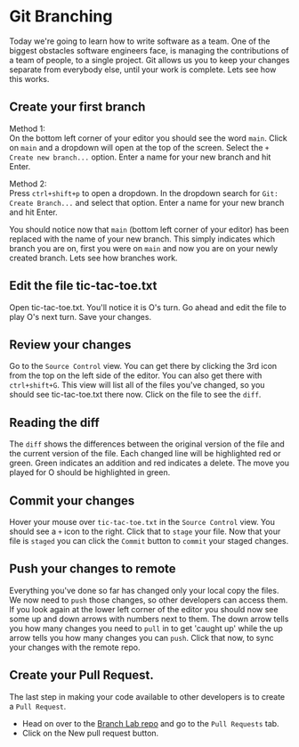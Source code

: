 # Git Branching
Today we're going to learn how to write software as a team. One of the biggest obstacles software engineers face, is managing the contributions of a team of people, to a single project. Git allows us you to keep your changes separate from everybody else, until your work is complete. Lets see how this works.

## Create your first branch
Method 1:  
On the bottom left corner of your editor you should see the word `main`.  Click on `main` and a dropdown will open at the top of the screen. Select the `+ Create new branch...` option. Enter a name for your new branch and hit Enter.

Method 2:  
Press `ctrl+shift+p` to open a dropdown. In the dropdown search for `Git: Create Branch...` and select that option. Enter a name for your new branch and hit Enter.

You should notice now that `main` (bottom left corner of your editor) has been replaced with the name of your new branch. This simply indicates which branch you are on, first you were on `main` and now you are on your newly created branch. Lets see how branches work.

## Edit the file tic-tac-toe.txt
Open tic-tac-toe.txt. You'll notice it is O's turn. Go ahead and edit the file to play O's next turn. Save your changes.

## Review your changes
Go to the `Source Control` view. You can get there by clicking the 3rd icon from the top on the left side of the editor. You can also get there with `ctrl+shift+G`. This view will list all of the files you've changed, so you should see tic-tac-toe.txt there now. Click on the file to see the `diff`.

## Reading the diff
The `diff` shows the differences between the original version of the file and the current version of the file. Each changed line will be highlighted red or green. Green indicates an addition and red indicates a delete. The move you played for O should be highlighted in green.

## Commit your changes
Hover your mouse over `tic-tac-toe.txt` in the `Source Control` view. You should see a `+` icon to the right. Click that to `stage` your file. Now that your file is `staged` you can click the `Commit` button to `commit` your staged changes.

## Push your changes to remote
Everything you've done so far has changed only your local copy the files. We now need to `push` those changes, so other developers can access them. If you look again at the lower left corner of the editor you should now see some up and down arrows with numbers next to them. The down arrow tells you how many changes you need to `pull` in to get 'caught up' while the up arrow tells you how many changes you can  `push`. Click that now, to sync your changes with the remote repo.

## Create your Pull Request.
The last step in making your code available to other developers is to create a `Pull Request`.
- Head on over to the [Branch Lab repo](https://github.com/qbranch4327/branch-lab/pulls) and go to the `Pull Requests` tab.
- Click on the New pull request button.